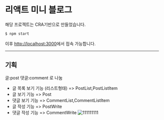 # 리액트 미니 블로그

해당 프로젝트는 CRA기반으로 만들었습니다. 

```bash
$ npm start
```

이후 [http://localhost:3000](http://localhost:3000)에서 접속 가능합니다.


--------------

## 기획

글:post 댓글:comment 로 나눔
- 글 목록 보기 기능 (리스트형태) => PostList,PostListItem
- 글 보기 기능 => Post
- 댓글 보기 기능 => CommentList,CommentListItem
- 글 작성 기능 => PostWrite
- 댓글 작성 기능 => CommentWrite
![111111111](https://user-images.githubusercontent.com/94782559/209906777-00afdad2-2a6b-4941-962f-f44079d50bfc.jpeg)
